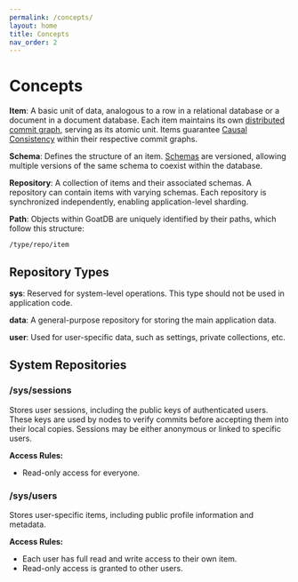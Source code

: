 ```yaml
---
permalink: /concepts/
layout: home
title: Concepts
nav_order: 2
---
```


# Concepts

**Item**: A basic unit of data, analogous to a row in a relational database or a document in a document database. Each item maintains its own [distributed commit graph](commit-graph.md), serving as its atomic unit. Items guarantee [Causal Consistency](https://en.wikipedia.org/wiki/Causal_consistency) within their respective commit graphs.

**Schema**: Defines the structure of an item. [Schemas](schema.md) are versioned, allowing multiple versions of the same schema to coexist within the database.

**Repository**: A collection of items and their associated schemas. A repository can contain items with varying schemas. Each repository is synchronized independently, enabling application-level sharding.

**Path**: Objects within GoatDB are uniquely identified by their paths, which follow this structure:

```
/type/repo/item
```

## Repository Types

**sys**: Reserved for system-level operations. This type should not be used in application code.

**data**: A general-purpose repository for storing the main application data.

**user**: Used for user-specific data, such as settings, private collections, etc.

## System Repositories

### /sys/sessions

Stores user sessions, including the public keys of authenticated users. These keys are used by nodes to verify commits before accepting them into their local copies. Sessions may be either anonymous or linked to specific users.

**Access Rules:**

- Read-only access for everyone.

### /sys/users

Stores user-specific items, including public profile information and metadata.

**Access Rules:**

- Each user has full read and write access to their own item.
- Read-only access is granted to other users.
